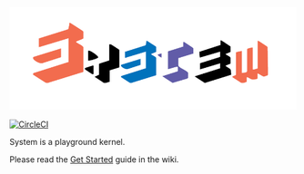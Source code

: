 
![System_logo](media/logo+white.png)

[![CircleCI](https://circleci.com/gh/Jadovenn/System.svg?style=svg)](https://circleci.com/gh/Jadovenn/System)

System is a playground kernel.

Please read the [Get Started](https://github.com/domage-j/system/wiki/Get-Started) guide in the wiki.
